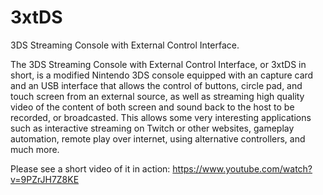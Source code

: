 3xtDS
=====

3DS Streaming Console with External Control Interface. 

The 3DS Streaming Console with External Control Interface, or 3xtDS in short, is a modified Nintendo 3DS console equipped with an capture card and an USB interface that allows the control of buttons, circle pad, and touch screen from an external source, as well as streaming high quality video of the content of both screen and sound back to the host to be recorded, or broadcasted. This allows some very interesting applications such as interactive streaming on Twitch or other websites, gameplay automation, remote play over internet, using alternative controllers, and much more.

Please see a short video of it in action: https://www.youtube.com/watch?v=9PZrJH7Z8KE
